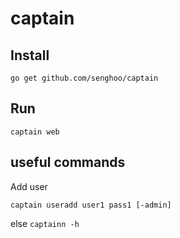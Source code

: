 # captain

## Install

`go get github.com/senghoo/captain`

## Run

`captain web`

## useful commands 

Add user 

`captain useradd user1 pass1 [-admin]`

else 
`captainn -h`
